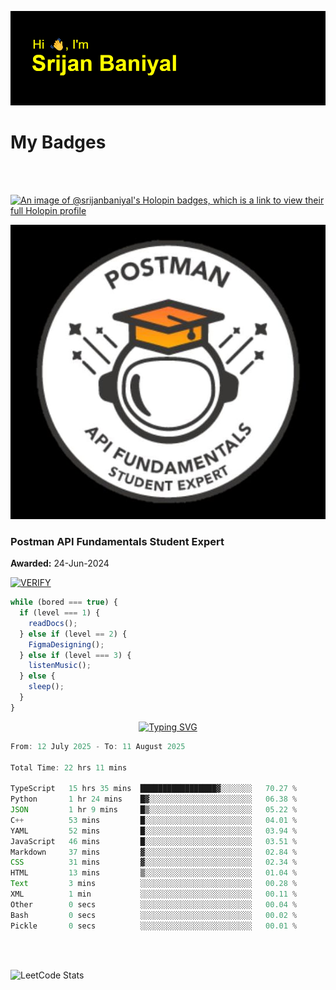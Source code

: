 ![Header](./header.png)

# My Badges

<Br />
<Br />

[![An image of @srijanbaniyal's Holopin badges, which is a link to view their full Holopin profile](https://holopin.me/srijanbaniyal)](https://holopin.io/@srijanbaniyal)

[![Postman API Fundamentals Student Expert](/Postman.jpeg)](https://api.badgr.io/public/assertions/r9BLLy0oTfKJBbkGuDI1zA)

### Postman API Fundamentals Student Expert

**Awarded:** 24-Jun-2024

[![VERIFY](https://img.shields.io/badge/VERIFY-blue)](https://badgecheck.io?url=https%3A%2F%2Fapi.badgr.io%2Fpublic%2Fassertions%2Fr9BLLy0oTfKJBbkGuDI1zA)

```javascript
while (bored === true) {
  if (level === 1) {
    readDocs();
  } else if (level == 2) {
    FigmaDesigning();
  } else if (level === 3) {
    listenMusic();
  } else {
    sleep();
  }
}
```

<p align="center">
  <a href="https://git.io/typing-svg"><img src="https://readme-typing-svg.demolab.com?font=Tilt+Prism&size=30&pause=1000&color=0FF75B&center=true&vCenter=true&width=800&height=80&lines=Time+spent+on+various+Programming+languages" alt="Typing SVG" /></a>
</p>

<!--START_SECTION:waka-->

```TypeScript
From: 12 July 2025 - To: 11 August 2025

Total Time: 22 hrs 11 mins

TypeScript   15 hrs 35 mins  █████████████████▓░░░░░░░   70.27 %
Python       1 hr 24 mins    █▓░░░░░░░░░░░░░░░░░░░░░░░   06.38 %
JSON         1 hr 9 mins     █▒░░░░░░░░░░░░░░░░░░░░░░░   05.22 %
C++          53 mins         █░░░░░░░░░░░░░░░░░░░░░░░░   04.01 %
YAML         52 mins         █░░░░░░░░░░░░░░░░░░░░░░░░   03.94 %
JavaScript   46 mins         █░░░░░░░░░░░░░░░░░░░░░░░░   03.51 %
Markdown     37 mins         ▓░░░░░░░░░░░░░░░░░░░░░░░░   02.84 %
CSS          31 mins         ▓░░░░░░░░░░░░░░░░░░░░░░░░   02.34 %
HTML         13 mins         ▒░░░░░░░░░░░░░░░░░░░░░░░░   01.04 %
Text         3 mins          ░░░░░░░░░░░░░░░░░░░░░░░░░   00.28 %
XML          1 min           ░░░░░░░░░░░░░░░░░░░░░░░░░   00.11 %
Other        0 secs          ░░░░░░░░░░░░░░░░░░░░░░░░░   00.04 %
Bash         0 secs          ░░░░░░░░░░░░░░░░░░░░░░░░░   00.02 %
Pickle       0 secs          ░░░░░░░░░░░░░░░░░░░░░░░░░   00.01 %
```

<!--END_SECTION:waka-->

<Br />
<Br />

![LeetCode Stats](https://leetcard.jacoblin.cool/Srijan-Baniyal?theme=dark&font=Rasa&ext=contest)
